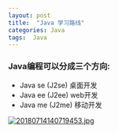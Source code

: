 ```yaml
---
layout: post
title:  "Java 学习路线"
categories: Java
tags:  Java
---
```


### Java编程可以分成三个方向:
- Java se (J2se) 桌面开发
- Java ee (J2ee) web开发
- Java me (J2me) 移动开发

[![20180714140719453.jpg](https://i.loli.net/2018/07/14/5b4993677e35d.jpg)](https://i.loli.net/2018/07/14/5b4993677e35d.jpg)

